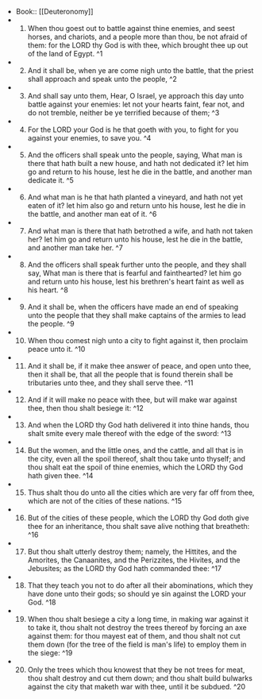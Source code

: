 - Book:: [[Deuteronomy]]
- 1. When thou goest out to battle against thine enemies, and seest horses, and chariots, and a people more than thou, be not afraid of them: for the LORD thy God is with thee, which brought thee up out of the land of Egypt. ^1
- 2. And it shall be, when ye are come nigh unto the battle, that the priest shall approach and speak unto the people, ^2
- 3. And shall say unto them, Hear, O Israel, ye approach this day unto battle against your enemies: let not your hearts faint, fear not, and do not tremble, neither be ye terrified because of them; ^3
- 4. For the LORD your God is he that goeth with you, to fight for you against your enemies, to save you. ^4
- 5. And the officers shall speak unto the people, saying, What man is there that hath built a new house, and hath not dedicated it? let him go and return to his house, lest he die in the battle, and another man dedicate it. ^5
- 6. And what man is he that hath planted a vineyard, and hath not yet eaten of it? let him also go and return unto his house, lest he die in the battle, and another man eat of it. ^6
- 7. And what man is there that hath betrothed a wife, and hath not taken her? let him go and return unto his house, lest he die in the battle, and another man take her. ^7
- 8. And the officers shall speak further unto the people, and they shall say, What man is there that is fearful and fainthearted? let him go and return unto his house, lest his brethren's heart faint as well as his heart. ^8
- 9. And it shall be, when the officers have made an end of speaking unto the people that they shall make captains of the armies to lead the people. ^9
- 10. When thou comest nigh unto a city to fight against it, then proclaim peace unto it. ^10
- 11. And it shall be, if it make thee answer of peace, and open unto thee, then it shall be, that all the people that is found therein shall be tributaries unto thee, and they shall serve thee. ^11
- 12. And if it will make no peace with thee, but will make war against thee, then thou shalt besiege it: ^12
- 13. And when the LORD thy God hath delivered it into thine hands, thou shalt smite every male thereof with the edge of the sword: ^13
- 14. But the women, and the little ones, and the cattle, and all that is in the city, even all the spoil thereof, shalt thou take unto thyself; and thou shalt eat the spoil of thine enemies, which the LORD thy God hath given thee. ^14
- 15. Thus shalt thou do unto all the cities which are very far off from thee, which are not of the cities of these nations. ^15
- 16. But of the cities of these people, which the LORD thy God doth give thee for an inheritance, thou shalt save alive nothing that breatheth: ^16
- 17. But thou shalt utterly destroy them; namely, the Hittites, and the Amorites, the Canaanites, and the Perizzites, the Hivites, and the Jebusites; as the LORD thy God hath commanded thee: ^17
- 18. That they teach you not to do after all their abominations, which they have done unto their gods; so should ye sin against the LORD your God. ^18
- 19. When thou shalt besiege a city a long time, in making war against it to take it, thou shalt not destroy the trees thereof by forcing an axe against them: for thou mayest eat of them, and thou shalt not cut them down (for the tree of the field is man's life) to employ them in the siege: ^19
- 20. Only the trees which thou knowest that they be not trees for meat, thou shalt destroy and cut them down; and thou shalt build bulwarks against the city that maketh war with thee, until it be subdued. ^20
